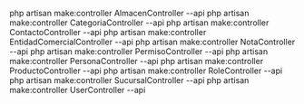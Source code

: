 php artisan make:controller AlmacenController --api
php artisan make:controller CategoriaController --api
php artisan make:controller ContactoController --api
php artisan make:controller EntidadComercialController --api
php artisan make:controller NotaController --api
php artisan make:controller PermisoController --api
php artisan make:controller PersonaController --api
php artisan make:controller ProductoController --api
php artisan make:controller RoleController --api
php artisan make:controller SucursalController --api
php artisan make:controller UserController --api